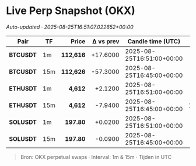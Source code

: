 # Live Perp Snapshot (OKX)  
*Auto-updated · 2025-08-25T16:51:07.022652+00:00*

| Pair | TF | Price | Δ vs prev | Candle time (UTC) | Volume |
|---|---|---:|---:|---|---:|
| **BTCUSDT** | 1m | **112,616** | +17.6000 | 2025-08-25T16:51:00+00:00 | 199.76 |
| **BTCUSDT** | 15m | **112,626** | -57.3000 | 2025-08-25T16:45:00+00:00 | 17809.26 |
| **ETHUSDT** | 1m | **4,612** | +2.1200 | 2025-08-25T16:51:00+00:00 | 2518.10 |
| **ETHUSDT** | 15m | **4,612** | -7.9400 | 2025-08-25T16:45:00+00:00 | 139029.24 |
| **SOLUSDT** | 1m | **197.80** | +0.0200 | 2025-08-25T16:51:00+00:00 | 840.91 |
| **SOLUSDT** | 15m | **197.80** | -0.0900 | 2025-08-25T16:45:00+00:00 | 21374.61 |

> Bron: OKX perpetual swaps · Interval: 1m & 15m · Tijden in UTC